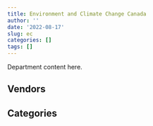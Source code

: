 ```yaml
---
title: Environment and Climate Change Canada
author: ''
date: '2022-08-17'
slug: ec
categories: []
tags: []
---
```


<script src="/rmarkdown-libs/htmlwidgets/htmlwidgets.js"></script>
<link href="/rmarkdown-libs/datatables-css/datatables-crosstalk.css" rel="stylesheet" />
<script src="/rmarkdown-libs/datatables-binding/datatables.js"></script>
<script src="/rmarkdown-libs/jquery/jquery-3.6.0.min.js"></script>
<link href="/rmarkdown-libs/dt-core-bootstrap/css/dataTables.bootstrap.min.css" rel="stylesheet" />
<link href="/rmarkdown-libs/dt-core-bootstrap/css/dataTables.bootstrap.extra.css" rel="stylesheet" />
<script src="/rmarkdown-libs/dt-core-bootstrap/js/jquery.dataTables.min.js"></script>
<script src="/rmarkdown-libs/dt-core-bootstrap/js/dataTables.bootstrap.min.js"></script>
<link href="/rmarkdown-libs/crosstalk/css/crosstalk.min.css" rel="stylesheet" />
<script src="/rmarkdown-libs/crosstalk/js/crosstalk.min.js"></script>
<script src="/rmarkdown-libs/htmlwidgets/htmlwidgets.js"></script>
<link href="/rmarkdown-libs/datatables-css/datatables-crosstalk.css" rel="stylesheet" />
<script src="/rmarkdown-libs/datatables-binding/datatables.js"></script>
<script src="/rmarkdown-libs/jquery/jquery-3.6.0.min.js"></script>
<link href="/rmarkdown-libs/dt-core-bootstrap/css/dataTables.bootstrap.min.css" rel="stylesheet" />
<link href="/rmarkdown-libs/dt-core-bootstrap/css/dataTables.bootstrap.extra.css" rel="stylesheet" />
<script src="/rmarkdown-libs/dt-core-bootstrap/js/jquery.dataTables.min.js"></script>
<script src="/rmarkdown-libs/dt-core-bootstrap/js/dataTables.bootstrap.min.js"></script>
<link href="/rmarkdown-libs/crosstalk/css/crosstalk.min.css" rel="stylesheet" />
<script src="/rmarkdown-libs/crosstalk/js/crosstalk.min.js"></script>

Department content here.

## Vendors

<div id="htmlwidget-1" style="width:100%;height:auto;" class="datatables html-widget"></div>
<script type="application/json" data-for="htmlwidget-1">{"x":{"style":"bootstrap","filter":"none","vertical":false,"data":[["<a href=\"/vendors/1320376_ontario/\">1320376 ONTARIO<\/a>","<a href=\"/vendors/ab_sciex/\">AB SCIEX<\/a>","<a href=\"/vendors/acart_communications/\">ACART COMMUNICATIONS<\/a>","<a href=\"/vendors/acklands_grainger/\">ACKLANDS GRAINGER<\/a>","<a href=\"/vendors/adapt_pharma_canada/\">ADAPT PHARMA CANADA<\/a>","<a href=\"/vendors/adga_group/\">ADGA GROUP<\/a>","<a href=\"/vendors/adrm_technology_consulting/\">ADRM TECHNOLOGY CONSULTING<\/a>","<a href=\"/vendors/advanced_business_interiors/\">ADVANCED BUSINESS INTERIORS<\/a>","<a href=\"/vendors/advanced_chippewa_technologies/\">ADVANCED CHIPPEWA TECHNOLOGIES<\/a>","<a href=\"/vendors/aecom/\">AECOM<\/a>","<a href=\"/vendors/aeropro/\">AEROPRO<\/a>","<a href=\"/vendors/agilent/\">AGILENT<\/a>","<a href=\"/vendors/ainsworth/\">AINSWORTH<\/a>","<a href=\"/vendors/air_liquide_canada/\">AIR LIQUIDE CANADA<\/a>","<a href=\"/vendors/air_tindi/\">AIR TINDI<\/a>","<a href=\"/vendors/alliance_engineering_construction/\">ALLIANCE ENGINEERING CONSTRUCTION<\/a>","<a href=\"/vendors/alpine_helicopters/\">ALPINE HELICOPTERS<\/a>","<a href=\"/vendors/als_canada/\">ALS CANADA<\/a>","<a href=\"/vendors/altis_human_resources/\">ALTIS HUMAN RESOURCES<\/a>","<a href=\"/vendors/ameresco_canada/\">AMERESCO CANADA<\/a>","<a href=\"/vendors/anchor_qea/\">ANCHOR QEA<\/a>","<a href=\"/vendors/aon_reed_stenhouse/\">AON REED STENHOUSE<\/a>","<a href=\"/vendors/arcadis_canada/\">ARCADIS CANADA<\/a>","<a href=\"/vendors/artemp_personnel_services/\">ARTEMP PERSONNEL SERVICES<\/a>","<a href=\"/vendors/asokan_business_interiors/\">ASOKAN BUSINESS INTERIORS<\/a>","<a href=\"/vendors/associated_engineering/\">ASSOCIATED ENGINEERING<\/a>","<a href=\"/vendors/atco/\">ATCO<\/a>","<a href=\"/vendors/atlantic_business_interiors/\">ATLANTIC BUSINESS INTERIORS<\/a>","<a href=\"/vendors/ats_services/\">ATS SERVICES<\/a>","<a href=\"/vendors/avi_spl_canada/\">AVI SPL CANADA<\/a>","<a href=\"/vendors/axys_technologies/\">AXYS TECHNOLOGIES<\/a>","<a href=\"/vendors/bdo_canada/\">BDO CANADA<\/a>","<a href=\"/vendors/bell_canada/\">BELL CANADA<\/a>","<a href=\"/vendors/black_mcdonald/\">BLACK MCDONALD<\/a>","<a href=\"/vendors/bombardier/\">BOMBARDIER<\/a>","<a href=\"/vendors/bouthillette_parizeau/\">BOUTHILLETTE PARIZEAU<\/a>","<a href=\"/vendors/brandt_tractor/\">BRANDT TRACTOR<\/a>","<a href=\"/vendors/bruker/\">BRUKER<\/a>","<a href=\"/vendors/bureau_veritas_canada/\">BUREAU VERITAS CANADA<\/a>","<a href=\"/vendors/c_core/\">C CORE<\/a>","<a href=\"/vendors/cache_computer_consulting/\">CACHE COMPUTER CONSULTING<\/a>","<a href=\"/vendors/calian/\">CALIAN<\/a>","<a href=\"/vendors/campbell_scientific_canada/\">CAMPBELL SCIENTIFIC CANADA<\/a>","<a href=\"/vendors/canada_post/\">CANADA POST<\/a>","<a href=\"/vendors/canadian_corps_of_commissionaires/\">CANADIAN CORPS OF COMMISSIONAIRES<\/a>","<a href=\"/vendors/canadian_helicopters/\">CANADIAN HELICOPTERS<\/a>","<a href=\"/vendors/canadian_north/\">CANADIAN NORTH<\/a>","<a href=\"/vendors/canadian_standards_association/\">CANADIAN STANDARDS ASSOCIATION<\/a>","<a href=\"/vendors/canon/\">CANON<\/a>","<a href=\"/vendors/cansel_survey_equipment/\">CANSEL SURVEY EQUIPMENT<\/a>","<a href=\"/vendors/carahsoft_technology/\">CARAHSOFT TECHNOLOGY<\/a>","<a href=\"/vendors/carleton_university/\">CARLETON UNIVERSITY<\/a>","<a href=\"/vendors/cbci_telecom/\">CBCI TELECOM<\/a>","<a href=\"/vendors/cbcl/\">CBCL<\/a>","<a href=\"/vendors/cdw_canada/\">CDW CANADA<\/a>","<a href=\"/vendors/cedrom_sni/\">CEDROM SNI<\/a>","<a href=\"/vendors/cellebrite/\">CELLEBRITE<\/a>","<a href=\"/vendors/charron_human_resources/\">CHARRON HUMAN RESOURCES<\/a>","<a href=\"/vendors/chubb_edwards/\">CHUBB EDWARDS<\/a>","<a href=\"/vendors/cima/\">CIMA<\/a>","<a href=\"/vendors/cision_canada/\">CISION CANADA<\/a>","<a href=\"/vendors/cistel_technology/\">CISTEL TECHNOLOGY<\/a>","<a href=\"/vendors/cnw_group/\">CNW GROUP<\/a>","<a href=\"/vendors/colliers_project_leaders/\">COLLIERS PROJECT LEADERS<\/a>","<a href=\"/vendors/compucom_canada/\">COMPUCOM CANADA<\/a>","<a href=\"/vendors/contract_community/\">CONTRACT COMMUNITY<\/a>","<a href=\"/vendors/coradix_technology_consulting/\">CORADIX TECHNOLOGY CONSULTING<\/a>","<a href=\"/vendors/cossette_communications/\">COSSETTE COMMUNICATIONS<\/a>","<a href=\"/vendors/cpcs_transcom/\">CPCS TRANSCOM<\/a>","<a href=\"/vendors/csdc_systems/\">CSDC SYSTEMS<\/a>","<a href=\"/vendors/cummins_canada/\">CUMMINS CANADA<\/a>","<a href=\"/vendors/d_doyle_installations/\">D DOYLE INSTALLATIONS<\/a>","<a href=\"/vendors/d4is_solutions/\">D4IS SOLUTIONS<\/a>","<a href=\"/vendors/dalhousie_university/\">DALHOUSIE UNIVERSITY<\/a>","<a href=\"/vendors/dasco_equipment/\">DASCO EQUIPMENT<\/a>","<a href=\"/vendors/data_communications_management/\">DATA COMMUNICATIONS MANAGEMENT<\/a>","<a href=\"/vendors/dbc_marine_safety_systems/\">DBC MARINE SAFETY SYSTEMS<\/a>","<a href=\"/vendors/decisive_technologies/\">DECISIVE TECHNOLOGIES<\/a>","<a href=\"/vendors/dell_computer/\">DELL COMPUTER<\/a>","<a href=\"/vendors/deloitte_and_touche/\">DELOITTE AND TOUCHE<\/a>","<a href=\"/vendors/dillon_consulting/\">DILLON CONSULTING<\/a>","<a href=\"/vendors/donna_cona/\">DONNA CONA<\/a>","<a href=\"/vendors/dymech_engineering/\">DYMECH ENGINEERING<\/a>","<a href=\"/vendors/dynabook_canada/\">DYNABOOK CANADA<\/a>","<a href=\"/vendors/dynamic_personnel_consultants/\">DYNAMIC PERSONNEL CONSULTANTS<\/a>","<a href=\"/vendors/ebsco_canada/\">EBSCO CANADA<\/a>","<a href=\"/vendors/ecole_de_langues_abce/\">ECOLE DE LANGUES ABCE<\/a>","<a href=\"/vendors/ecole_de_langues_la_cite/\">ECOLE DE LANGUES LA CITE<\/a>","<a href=\"/vendors/ekos_research_associates/\">EKOS RESEARCH ASSOCIATES<\/a>","<a href=\"/vendors/elsevier/\">ELSEVIER<\/a>","<a href=\"/vendors/emergent_biosolutions/\">EMERGENT BIOSOLUTIONS<\/a>","<a href=\"/vendors/englobe/\">ENGLOBE<\/a>","<a href=\"/vendors/environics_research_group/\">ENVIRONICS RESEARCH GROUP<\/a>","<a href=\"/vendors/ernst_young/\">ERNST YOUNG<\/a>","<a href=\"/vendors/esri/\">ESRI<\/a>","<a href=\"/vendors/excel_human_resources/\">EXCEL HUMAN RESOURCES<\/a>","<a href=\"/vendors/exp_services/\">EXP SERVICES<\/a>","<a href=\"/vendors/facca/\">FACCA<\/a>","<a href=\"/vendors/factiva/\">FACTIVA<\/a>","<a href=\"/vendors/fast_forward_french/\">FAST FORWARD FRENCH<\/a>","<a href=\"/vendors/fast_track_staffing/\">FAST TRACK STAFFING<\/a>","<a href=\"/vendors/fca_canada/\">FCA CANADA<\/a>","<a href=\"/vendors/federal_express_canada/\">FEDERAL EXPRESS CANADA<\/a>","<a href=\"/vendors/felix_technology/\">FELIX TECHNOLOGY<\/a>","<a href=\"/vendors/fmc_professionals/\">FMC PROFESSIONALS<\/a>","<a href=\"/vendors/ford_motor_company/\">FORD MOTOR COMPANY<\/a>","<a href=\"/vendors/francis_canada_truck_centre/\">FRANCIS CANADA TRUCK CENTRE<\/a>","<a href=\"/vendors/gartner/\">GARTNER<\/a>","<a href=\"/vendors/gatestone/\">GATESTONE<\/a>","<a href=\"/vendors/gateway_mechanical_services/\">GATEWAY MECHANICAL SERVICES<\/a>","<a href=\"/vendors/gc_strategies/\">GC STRATEGIES<\/a>","<a href=\"/vendors/general_motors/\">GENERAL MOTORS<\/a>","<a href=\"/vendors/genome_quebec/\">GENOME QUEBEC<\/a>","<a href=\"/vendors/getinge_canada/\">GETINGE CANADA<\/a>","<a href=\"/vendors/gfl_environmental/\">GFL ENVIRONMENTAL<\/a>","<a href=\"/vendors/ghd/\">GHD<\/a>","<a href=\"/vendors/gilmore_reproductions/\">GILMORE REPRODUCTIONS<\/a>","<a href=\"/vendors/global_knowledge/\">GLOBAL KNOWLEDGE<\/a>","<a href=\"/vendors/global_total_office/\">GLOBAL TOTAL OFFICE<\/a>","<a href=\"/vendors/global_upholstery/\">GLOBAL UPHOLSTERY<\/a>","<a href=\"/vendors/golder_associates/\">GOLDER ASSOCIATES<\/a>","<a href=\"/vendors/goss_gilroy/\">GOSS GILROY<\/a>","<a href=\"/vendors/graw_radiosondes/\">GRAW RADIOSONDES<\/a>","<a href=\"/vendors/graybridge_international_consulting/\">GRAYBRIDGE INTERNATIONAL CONSULTING<\/a>","<a href=\"/vendors/great_slave_helicopters/\">GREAT SLAVE HELICOPTERS<\/a>","<a href=\"/vendors/hatch/\">HATCH<\/a>","<a href=\"/vendors/haworth/\">HAWORTH<\/a>","<a href=\"/vendors/hemmera_envirochem/\">HEMMERA ENVIROCHEM<\/a>","<a href=\"/vendors/hercules_slr/\">HERCULES SLR<\/a>","<a href=\"/vendors/honeywell/\">HONEYWELL<\/a>","<a href=\"/vendors/hoskin_scientific/\">HOSKIN SCIENTIFIC<\/a>","<a href=\"/vendors/houle_electric/\">HOULE ELECTRIC<\/a>","<a href=\"/vendors/hypertec/\">HYPERTEC<\/a>","<a href=\"/vendors/hyundai_auto_canada/\">HYUNDAI AUTO CANADA<\/a>","<a href=\"/vendors/i4c_information_technology/\">I4C INFORMATION TECHNOLOGY<\/a>","<a href=\"/vendors/ibiska_telecom/\">IBISKA TELECOM<\/a>","<a href=\"/vendors/ibm_canada/\">IBM CANADA<\/a>","<a href=\"/vendors/iceberg_networks/\">ICEBERG NETWORKS<\/a>","<a href=\"/vendors/ihs_global/\">IHS GLOBAL<\/a>","<a href=\"/vendors/illumina_canada/\">ILLUMINA CANADA<\/a>","<a href=\"/vendors/imperial_oil/\">IMPERIAL OIL<\/a>","<a href=\"/vendors/info_tech_research_group/\">INFO TECH RESEARCH GROUP<\/a>","<a href=\"/vendors/integra_networks/\">INTEGRA NETWORKS<\/a>","<a href=\"/vendors/intergraph_canada/\">INTERGRAPH CANADA<\/a>","<a href=\"/vendors/international_safety_research/\">INTERNATIONAL SAFETY RESEARCH<\/a>","<a href=\"/vendors/interoute_construction/\">INTEROUTE CONSTRUCTION<\/a>","<a href=\"/vendors/iron_mountain/\">IRON MOUNTAIN<\/a>","<a href=\"/vendors/it_net_consultants/\">IT NET CONSULTANTS<\/a>","<a href=\"/vendors/itex/\">ITEX<\/a>","<a href=\"/vendors/j_l_richards_associates/\">J L RICHARDS ASSOCIATES<\/a>","<a href=\"/vendors/john_wiley_sons/\">JOHN WILEY SONS<\/a>","<a href=\"/vendors/joseph_elie/\">JOSEPH ELIE<\/a>","<a href=\"/vendors/jumping_elephants/\">JUMPING ELEPHANTS<\/a>","<a href=\"/vendors/kenn_borek_air/\">KENN BOREK AIR<\/a>","<a href=\"/vendors/keystone_environmental/\">KEYSTONE ENVIRONMENTAL<\/a>","<a href=\"/vendors/keystone_supplies_international/\">KEYSTONE SUPPLIES INTERNATIONAL<\/a>","<a href=\"/vendors/konica_minolta_business_solutions/\">KONICA MINOLTA BUSINESS SOLUTIONS<\/a>","<a href=\"/vendors/kontzamanis_graumann_smith/\">KONTZAMANIS GRAUMANN SMITH<\/a>","<a href=\"/vendors/kubota_canada/\">KUBOTA CANADA<\/a>","<a href=\"/vendors/kwc_architects/\">KWC ARCHITECTS<\/a>","<a href=\"/vendors/l3harris/\">L3HARRIS<\/a>","<a href=\"/vendors/language_research_development_group/\">LANGUAGE RESEARCH DEVELOPMENT GROUP<\/a>","<a href=\"/vendors/lansdowne_technologies/\">LANSDOWNE TECHNOLOGIES<\/a>","<a href=\"/vendors/laurentian_technologies/\">LAURENTIAN TECHNOLOGIES<\/a>","<a href=\"/vendors/leonardo/\">LEONARDO<\/a>","<a href=\"/vendors/les_entreprises_p_e_c/\">LES ENTREPRISES P E C<\/a>","<a href=\"/vendors/levitt_safety/\">LEVITT SAFETY<\/a>","<a href=\"/vendors/liebherr_canada/\">LIEBHERR CANADA<\/a>","<a href=\"/vendors/life_technologies/\">LIFE TECHNOLOGIES<\/a>","<a href=\"/vendors/lionbridge/\">LIONBRIDGE<\/a>","<a href=\"/vendors/lloyd_libke_law_enforcement_sales/\">LLOYD LIBKE LAW ENFORCEMENT SALES<\/a>","<a href=\"/vendors/logistik_unicorp/\">LOGISTIK UNICORP<\/a>","<a href=\"/vendors/lowe_martin_company/\">LOWE MARTIN COMPANY<\/a>","<a href=\"/vendors/lumina_it/\">LUMINA IT<\/a>","<a href=\"/vendors/luxton_construction/\">LUXTON CONSTRUCTION<\/a>","<a href=\"/vendors/m_d_charlton/\">M D CHARLTON<\/a>","<a href=\"/vendors/macdonald_dettwiler_and_associates/\">MACDONALD DETTWILER AND ASSOCIATES<\/a>","<a href=\"/vendors/manitoba_hydro/\">MANITOBA HYDRO<\/a>","<a href=\"/vendors/maplesoft_consulting/\">MAPLESOFT CONSULTING<\/a>","<a href=\"/vendors/maritime_fence/\">MARITIME FENCE<\/a>","<a href=\"/vendors/maxsys_staffing_and_consulting/\">MAXSYS STAFFING AND CONSULTING<\/a>","<a href=\"/vendors/maxxam_analytics/\">MAXXAM ANALYTICS<\/a>","<a href=\"/vendors/mcelhanney_associates/\">MCELHANNEY ASSOCIATES<\/a>","<a href=\"/vendors/mdos_consulting/\">MDOS CONSULTING<\/a>","<a href=\"/vendors/media_q/\">MEDIA Q<\/a>","<a href=\"/vendors/mercury_marine/\">MERCURY MARINE<\/a>","<a href=\"/vendors/metocean_telematics/\">METOCEAN TELEMATICS<\/a>","<a href=\"/vendors/mgis/\">MGIS<\/a>","<a href=\"/vendors/microsoft_canada/\">MICROSOFT CANADA<\/a>","<a href=\"/vendors/mid_canada_mod_center/\">MID CANADA MOD CENTER<\/a>","<a href=\"/vendors/millbrook_tactical/\">MILLBROOK TACTICAL<\/a>","<a href=\"/vendors/mindwire_systems/\">MINDWIRE SYSTEMS<\/a>","<a href=\"/vendors/ministry_of_finance/\">MINISTRY OF FINANCE<\/a>","<a href=\"/vendors/mishkumi_technologies/\">MISHKUMI TECHNOLOGIES<\/a>","<a href=\"/vendors/mnp/\">MNP<\/a>","<a href=\"/vendors/mobile_resource_group/\">MOBILE RESOURCE GROUP<\/a>","<a href=\"/vendors/moerae_solutions/\">MOERAE SOLUTIONS<\/a>","<a href=\"/vendors/morrison_hershfield/\">MORRISON HERSHFIELD<\/a>","<a href=\"/vendors/motorola_solutions_canada/\">MOTOROLA SOLUTIONS CANADA<\/a>","<a href=\"/vendors/mustang_helicopters/\">MUSTANG HELICOPTERS<\/a>","<a href=\"/vendors/mustang_survival/\">MUSTANG SURVIVAL<\/a>","<a href=\"/vendors/n12_consulting/\">N12 CONSULTING<\/a>","<a href=\"/vendors/nadine_international/\">NADINE INTERNATIONAL<\/a>","<a href=\"/vendors/nations_translation_group/\">NATIONS TRANSLATION GROUP<\/a>","<a href=\"/vendors/navamar/\">NAVAMAR<\/a>","<a href=\"/vendors/nimble_information_strategies/\">NIMBLE INFORMATION STRATEGIES<\/a>","<a href=\"/vendors/nisha_techonologies/\">NISHA TECHONOLOGIES<\/a>","<a href=\"/vendors/nova_networks/\">NOVA NETWORKS<\/a>","<a href=\"/vendors/onx_enterprise_solutions/\">ONX ENTERPRISE SOLUTIONS<\/a>","<a href=\"/vendors/oproma/\">OPROMA<\/a>","<a href=\"/vendors/oracle_canada/\">ORACLE CANADA<\/a>","<a href=\"/vendors/orangutech/\">ORANGUTECH<\/a>","<a href=\"/vendors/pacwill_environmental/\">PACWILL ENVIRONMENTAL<\/a>","<a href=\"/vendors/paladin_group/\">PALADIN GROUP<\/a>","<a href=\"/vendors/parsons_canada/\">PARSONS CANADA<\/a>","<a href=\"/vendors/pattison_sign_group/\">PATTISON SIGN GROUP<\/a>","<a href=\"/vendors/pepco/\">PEPCO<\/a>","<a href=\"/vendors/peters_construction/\">PETERS CONSTRUCTION<\/a>","<a href=\"/vendors/phaselock_systems_international/\">PHASELOCK SYSTEMS INTERNATIONAL<\/a>","<a href=\"/vendors/pitney_bowes/\">PITNEY BOWES<\/a>","<a href=\"/vendors/pleiad_canada/\">PLEIAD CANADA<\/a>","<a href=\"/vendors/polaris_industries/\">POLARIS INDUSTRIES<\/a>","<a href=\"/vendors/portage_personnel/\">PORTAGE PERSONNEL<\/a>","<a href=\"/vendors/pra/\">PRA<\/a>","<a href=\"/vendors/pricewaterhouse_coopers/\">PRICEWATERHOUSE COOPERS<\/a>","<a href=\"/vendors/printers_plus/\">PRINTERS PLUS<\/a>","<a href=\"/vendors/procom_consultants/\">PROCOM CONSULTANTS<\/a>","<a href=\"/vendors/prologic_systems/\">PROLOGIC SYSTEMS<\/a>","<a href=\"/vendors/proquest/\">PROQUEST<\/a>","<a href=\"/vendors/protak_consulting_group/\">PROTAK CONSULTING GROUP<\/a>","<a href=\"/vendors/purespirit_solutions/\">PURESPIRIT SOLUTIONS<\/a>","<a href=\"/vendors/qiagen/\">QIAGEN<\/a>","<a href=\"/vendors/qmr/\">QMR<\/a>","<a href=\"/vendors/quantum_management_services/\">QUANTUM MANAGEMENT SERVICES<\/a>","<a href=\"/vendors/queen_s_university/\">QUEEN S UNIVERSITY<\/a>","<a href=\"/vendors/quintet_consulting/\">QUINTET CONSULTING<\/a>","<a href=\"/vendors/r_r_international_translation/\">R R INTERNATIONAL TRANSLATION<\/a>","<a href=\"/vendors/r2i/\">R2I<\/a>","<a href=\"/vendors/rampart_international/\">RAMPART INTERNATIONAL<\/a>","<a href=\"/vendors/randstad/\">RANDSTAD<\/a>","<a href=\"/vendors/raymond_chabot_grant_thornton/\">RAYMOND CHABOT GRANT THORNTON<\/a>","<a href=\"/vendors/raytheon/\">RAYTHEON<\/a>","<a href=\"/vendors/republic_architecture/\">REPUBLIC ARCHITECTURE<\/a>","<a href=\"/vendors/riggs_engineering/\">RIGGS ENGINEERING<\/a>","<a href=\"/vendors/risk_sciences_international/\">RISK SCIENCES INTERNATIONAL<\/a>","<a href=\"/vendors/rohde_schwarz_canada/\">ROHDE SCHWARZ CANADA<\/a>","<a href=\"/vendors/rondar/\">RONDAR<\/a>","<a href=\"/vendors/russel_metals/\">RUSSEL METALS<\/a>","<a href=\"/vendors/sas_institute/\">SAS INSTITUTE<\/a>","<a href=\"/vendors/scalar_decisions/\">SCALAR DECISIONS<\/a>","<a href=\"/vendors/selex/\">SELEX<\/a>","<a href=\"/vendors/sgs_axys_analytical_services/\">SGS AXYS ANALYTICAL SERVICES<\/a>","<a href=\"/vendors/sharp_electronics/\">SHARP ELECTRONICS<\/a>","<a href=\"/vendors/shi_canada/\">SHI CANADA<\/a>","<a href=\"/vendors/si_systems/\">SI SYSTEMS<\/a>","<a href=\"/vendors/sierra_systems_group/\">SIERRA SYSTEMS GROUP<\/a>","<a href=\"/vendors/simex_defence/\">SIMEX DEFENCE<\/a>","<a href=\"/vendors/skillsoft_canada/\">SKILLSOFT CANADA<\/a>","<a href=\"/vendors/slr_consulting_canada/\">SLR CONSULTING CANADA<\/a>","<a href=\"/vendors/snc_lavalin/\">SNC LAVALIN<\/a>","<a href=\"/vendors/softchoice/\">SOFTCHOICE<\/a>","<a href=\"/vendors/softsim_technologies/\">SOFTSIM TECHNOLOGIES<\/a>","<a href=\"/vendors/solotech/\">SOLOTECH<\/a>","<a href=\"/vendors/stantec/\">STANTEC<\/a>","<a href=\"/vendors/stratos/\">STRATOS<\/a>","<a href=\"/vendors/subaru_canada/\">SUBARU CANADA<\/a>","<a href=\"/vendors/summit_canada_distributors/\">SUMMIT CANADA DISTRIBUTORS<\/a>","<a href=\"/vendors/suncor_energy/\">SUNCOR ENERGY<\/a>","<a href=\"/vendors/supremex/\">SUPREMEX<\/a>","<a href=\"/vendors/systematix_solutions/\">SYSTEMATIX SOLUTIONS<\/a>","<a href=\"/vendors/systemscope/\">SYSTEMSCOPE<\/a>","<a href=\"/vendors/tag_hr/\">TAG HR<\/a>","<a href=\"/vendors/taligent_consulting/\">TALIGENT CONSULTING<\/a>","<a href=\"/vendors/teknion/\">TEKNION<\/a>","<a href=\"/vendors/teksystems_canada/\">TEKSYSTEMS CANADA<\/a>","<a href=\"/vendors/telecom_computer_services/\">TELECOM COMPUTER SERVICES<\/a>","<a href=\"/vendors/tenaquip/\">TENAQUIP<\/a>","<a href=\"/vendors/teramach_technologies/\">TERAMACH TECHNOLOGIES<\/a>","<a href=\"/vendors/tetra_tech/\">TETRA TECH<\/a>","<a href=\"/vendors/the_aim_group/\">THE AIM GROUP<\/a>","<a href=\"/vendors/the_fia_group_4083261_canada/\">THE FIA GROUP 4083261 CANADA<\/a>","<a href=\"/vendors/the_halifax_group/\">THE HALIFAX GROUP<\/a>","<a href=\"/vendors/the_mathworks/\">THE MATHWORKS<\/a>","<a href=\"/vendors/the_right_door_consulting/\">THE RIGHT DOOR CONSULTING<\/a>","<a href=\"/vendors/the_vcan_group/\">THE VCAN GROUP<\/a>","<a href=\"/vendors/thermo_fisher_scientific/\">THERMO FISHER SCIENTIFIC<\/a>","<a href=\"/vendors/thomas_schmidt/\">THOMAS SCHMIDT<\/a>","<a href=\"/vendors/thyssenkrupp_elevator/\">THYSSENKRUPP ELEVATOR<\/a>","<a href=\"/vendors/tiree/\">TIREE<\/a>","<a href=\"/vendors/titan_boats/\">TITAN BOATS<\/a>","<a href=\"/vendors/toromont/\">TOROMONT<\/a>","<a href=\"/vendors/toshiba_canada/\">TOSHIBA CANADA<\/a>","<a href=\"/vendors/totem_offisource/\">TOTEM OFFISOURCE<\/a>","<a href=\"/vendors/toure_cleaning_services/\">TOURE CLEANING SERVICES<\/a>","<a href=\"/vendors/toyota_canada/\">TOYOTA CANADA<\/a>","<a href=\"/vendors/transwest_air/\">TRANSWEST AIR<\/a>","<a href=\"/vendors/trm_technologies/\">TRM TECHNOLOGIES<\/a>","<a href=\"/vendors/tundra_technical_solutions/\">TUNDRA TECHNICAL SOLUTIONS<\/a>","<a href=\"/vendors/turtle_island_staffing/\">TURTLE ISLAND STAFFING<\/a>","<a href=\"/vendors/tyco_integrated_fire_security/\">TYCO INTEGRATED FIRE SECURITY<\/a>","<a href=\"/vendors/united_rentals_of_canada/\">UNITED RENTALS OF CANADA<\/a>","<a href=\"/vendors/universal_helicopters/\">UNIVERSAL HELICOPTERS<\/a>","<a href=\"/vendors/universite_laval/\">UNIVERSITE LAVAL<\/a>","<a href=\"/vendors/university_of_alberta/\">UNIVERSITY OF ALBERTA<\/a>","<a href=\"/vendors/university_of_british_columbia/\">UNIVERSITY OF BRITISH COLUMBIA<\/a>","<a href=\"/vendors/university_of_calgary/\">UNIVERSITY OF CALGARY<\/a>","<a href=\"/vendors/university_of_guelph/\">UNIVERSITY OF GUELPH<\/a>","<a href=\"/vendors/university_of_new_brunswick/\">UNIVERSITY OF NEW BRUNSWICK<\/a>","<a href=\"/vendors/university_of_ottawa/\">UNIVERSITY OF OTTAWA<\/a>","<a href=\"/vendors/university_of_regina/\">UNIVERSITY OF REGINA<\/a>","<a href=\"/vendors/university_of_saskatchewan/\">UNIVERSITY OF SASKATCHEWAN<\/a>","<a href=\"/vendors/university_of_toronto/\">UNIVERSITY OF TORONTO<\/a>","<a href=\"/vendors/university_of_waterloo/\">UNIVERSITY OF WATERLOO<\/a>","<a href=\"/vendors/university_of_western_ontario/\">UNIVERSITY OF WESTERN ONTARIO<\/a>","<a href=\"/vendors/vaisala_canada/\">VAISALA CANADA<\/a>","<a href=\"/vendors/veritaaq_technology_house/\">VERITAAQ TECHNOLOGY HOUSE<\/a>","<a href=\"/vendors/vwr_international/\">VWR INTERNATIONAL<\/a>","<a href=\"/vendors/w_s_morgan_construction/\">W S MORGAN CONSTRUCTION<\/a>","<a href=\"/vendors/waste_management_of_canada/\">WASTE MANAGEMENT OF CANADA<\/a>","<a href=\"/vendors/waters/\">WATERS<\/a>","<a href=\"/vendors/wesco_distribution_canada/\">WESCO DISTRIBUTION CANADA<\/a>","<a href=\"/vendors/westower_communications/\">WESTOWER COMMUNICATIONS<\/a>","<a href=\"/vendors/wilco_contractors_southwest/\">WILCO CONTRACTORS SOUTHWEST<\/a>","<a href=\"/vendors/wolters_kluwer/\">WOLTERS KLUWER<\/a>","<a href=\"/vendors/workdynamics_technologies/\">WORKDYNAMICS TECHNOLOGIES<\/a>","<a href=\"/vendors/wsp/\">WSP<\/a>","<a href=\"/vendors/xerox/\">XEROX<\/a>","<a href=\"/vendors/xpert_solutions_technologiques/\">XPERT SOLUTIONS TECHNOLOGIQUES<\/a>","<a href=\"/vendors/yamaha_motors_canada/\">YAMAHA MOTORS CANADA<\/a>","<a href=\"/vendors/york_university/\">YORK UNIVERSITY<\/a>","<a href=\"/vendors/zodiac_hurricane_technologies/\">ZODIAC HURRICANE TECHNOLOGIES<\/a>"],["$     24,971.17","$     37,940.52",null,"$     44,688.48",null,"$     82,070.74","$    107,587.79","$     17,163.67",null,"$    395,734.78","$    116,030.64","$    857,018.24","$     33,157.65","$    199,925.06","$    531,227.99",null,"$     17,850.00","$    167,389.02","$    283,940.89",null,"$     25,074.00","$     20,952.72","$      9,391.43","$    166,801.84","$     22,042.25","$     35,617.50","$    785,412.05",null,"$  2,038,605.11",null,"$    496,542.35","$     32,880.43","$    308,456.91","$  2,279,378.43",null,null,null,"$     78,173.87",null,"$        701.43","$     27,325.72",null,"$  1,116,390.20","$    250,845.50","$  3,426,135.81","$    814,704.96",null,null,"$  1,185,785.56","$     21,028.93","$     10,881.12","$     72,557.34",null,null,"$    305,741.00","$      4,534.43","$     13,526.46",null,"$     39,671.45","$      7,249.91",null,null,"$     22,600.00","$    163,734.29",null,"$     60,311.69",null,"$     19,955.64",null,"$     20,588.68","$    137,265.13","$     62,675.94","$    393,348.28","$     53,523.51","$    312,125.07","$     15,234.19",null,null,null,null,null,null,"$     19,136.56",null,"$     92,287.50","$     88,308.39","$     87,701.38","$     94,035.66",null,"$    478,459.36",null,null,null,null,"$    783,066.70","$  1,702,195.29","$     11,175.21",null,null,"$      8,373.18","$    137,046.97",null,"$    113,000.00","$    311,755.07",null,"$    247,051.25",null,"$    100,653.65","$     17,993.71","$      5,245.21",null,"$    215,009.95","$     11,658.47","$      4,770.40",null,"$    183,887.67",null,"$     18,306.00",null,"$     24,875.31","$     84,015.25","$     42,024.15","$  2,026,961.44","$     50,521.36","$    141,750.00",null,"$     45,856.95","$     20,843.55",null,"$    125,883.16","$  1,936,249.00","$     35,563.67","$     69,400.20","$     24,715.80","$     62,602.66",null,"$     42,248.60",null,"$    271,521.96","$     46,800.01","$     15,088.58",null,null,"$     50,286.15","$    191,250.00","$     32,650.81","$     14,773.96","$     38,495.05","$     13,365.53",null,null,"$     39,199.93",null,"$     21,000.01",null,"$     31,359.28","$     34,288.21","$     99,848.34",null,"$     72,225.48","$    190,500.18","$     25,421.60",null,null,"$ 18,410,670.49",null,null,"$      5,535.87","$     70,251.80","$     36,316.63",null,"$    114,309.29","$     65,925.25","$    114,747.03",null,null,"$     26,250.00",null,"$    408,143.24","$     30,147.94","$    180,001.96","$     60,511.94",null,"$    234,354.04","$     61,000.28",null,"$    226,644.40",null,"$    667,875.72",null,null,"$    215,267.51","$      3,298.19","$    136,534.28",null,"$    157,294.73","$  1,004,144.74","$     38,959.65","$     58,922.78","$     73,500.00","$      6,636.69","$    582,594.11",null,null,"$     87,698.33","$     55,895.57","$    213,213.41",null,null,"$     97,098.95",null,null,"$    200,186.18",null,null,"$    331,449.76",null,"$     21,614.25","$     14,167.91","$      8,995.07",null,null,"$    266,127.93","$    226,862.58","$    172,462.50","$     11,944.85",null,"$     24,882.52","$     15,105.47","$    159,491.82",null,null,"$    117,028.14","$     23,658.33","$    198,886.02","$     78,109.25",null,null,null,"$    593,507.03","$     24,845.88","$     25,200.00","$     29,747.47","$     19,569.33","$      2,265.86",null,"$  1,705,159.54","$     24,973.00","$    117,137.92",null,"$ 12,306,552.18","$    889,323.62","$     11,203.38",null,"$    560,320.09","$    112,818.07",null,"$     76,430.10","$     24,504.05",null,"$    206,806.13","$      2,479.84",null,"$     95,254.10","$     43,490.23",null,null,null,null,"$  2,646,894.04","$    342,523.73","$    357,726.57","$    166,692.60","$     77,134.51","$    148,831.44","$     41,125.93",null,"$     16,910.18",null,"$    180,419.57","$     77,688.75","$    148,030.31","$    164,591.96",null,null,"$  1,178,931.53",null,"$     18,287.58","$     88,341.43",null,"$    274,421.23","$     29,020.48",null,"$    311,539.19",null,null,"$    428,756.13",null,null,"$     17,717.13",null,"$    239,254.80","$     52,927.83","$     39,838.23","$     63,535.13",null,"$     80,079.90","$     62,973.90","$    102,519.36","$     36,257.81","$     76,179.93","$     38,334.06","$     91,972.90","$     34,869.71","$  1,671,206.90","$    435,669.16","$    192,188.96","$    211,204.30","$     29,952.06","$    988,452.96",null,"$     72,699.38",null,null,"$     67,540.73","$     42,900.35","$    207,453.44","$     20,830.85",null,null,null],["$     24,916.50","$    126,962.18","$    218,516.64","$     36,046.88","$     15,866.55","$     82,070.74",null,null,"$    583,417.03","$    945,015.59",null,"$  1,068,218.64","$     19,179.45","$    131,088.78","$    644,363.42",null,"$      3,802.57","$    132,352.97","$      9,669.47",null,null,"$     23,014.05","$      8,996.00","$     79,750.43",null,null,"$    932,612.37",null,"$  2,003,045.74","$     65,359.25","$    747,730.12","$    306,500.55","$    295,234.78","$  1,194,337.27","$     24,732.98","$     19,576.18",null,"$    115,139.85",null,"$     12,947.97",null,"$     24,928.21","$  1,051,698.32","$    205,061.04","$    533,658.44","$    393,145.69","$     24,395.50",null,"$  1,013,525.66","$     47,464.59",null,"$     70,250.07","$    111,996.22","$     44,690.78","$  2,381,598.38",null,null,null,"$     51,793.35","$     15,941.08","$     15,106.19","$     37,786.63","$        649.05",null,"$     14,700.10","$     18,873.15",null,"$  1,386,585.59",null,"$     15,109.43","$    386,224.97","$     64,623.50",null,null,"$    144,423.72","$     10,449.08",null,null,"$     15,029.53","$    684,731.29",null,null,null,null,"$    449,549.58","$     45,128.07","$     33,242.95","$    116,046.69",null,"$    323,817.65",null,null,"$     44,120.83",null,"$    849,153.27","$  2,029,995.81","$     39,971.06",null,null,"$     48,545.83","$    207,736.06","$     39,819.33",null,"$    284,414.13",null,null,"$    120,969.55","$    386,398.71",null,"$      5,245.21","$     61,511.63",null,"$     11,486.00","$     11,721.79","$     23,504.00",null,null,"$     45,702.85",null,"$     33,479.48","$    157,774.63",null,"$  2,423,822.30","$     42,203.03","$     14,855.40","$     86,231.25",null,null,"$     11,100.69","$    270,467.55","$  1,287,067.93",null,"$    248,720.66",null,"$    231,413.07",null,null,null,"$    149,290.73","$     27,769.77",null,"$     61,224.19","$    266,643.91","$     55,128.85",null,null,"$    117,716.86","$     90,068.56","$     23,521.35",null,null,"$     19,983.75","$     24,521.00","$     12,913.26","$     24,496.50","$    157,191.81","$     45,597.70",null,null,"$     72,225.48","$    153,443.98","$    188,229.03",null,null,"$ 18,470,677.40",null,null,"$      5,535.87","$     23,359.91","$    218,313.16","$     22,218.64","$    114,309.29",null,"$    206,972.50",null,null,"$      8,064.00",null,"$    589,814.06",null,"$     37,524.41","$     56,926.05","$     34,674.15","$    242,731.57","$     54,959.08","$     29,693.30","$    278,032.28",null,"$    506,414.67",null,null,"$    189,413.11",null,"$     53,394.08",null,"$    273,921.46","$  1,482,351.73","$     44,040.99","$     11,144.34","$        857.19",null,null,null,null,null,"$     78,951.26","$    517,044.31","$     73,616.70",null,"$     97,098.95",null,"$      2,787.22","$  1,399,931.17","$     93,345.66",null,null,null,null,null,"$      3,770.54",null,"$     12,235.15","$    111,785.04","$     57,527.60","$     25,000.00","$     49,435.96",null,"$      1,470.19","$     10,110.38",null,null,"$     12,625.92","$    124,281.57",null,"$     42,831.12",null,null,null,"$    115,828.48","$     37,479.16","$    141,721.06","$     52,500.00","$     52,453.26","$    137,361.68","$    218,264.88",null,"$    587,869.27",null,"$     86,225.61",null,"$ 12,270,432.18","$    864,076.73","$      5,979.10","$     24,998.32","$     74,434.82","$     11,228.53","$     36,555.50","$     48,046.33",null,"$    392,711.09","$     48,065.45","$     50,550.66",null,"$     82,521.61","$     76,744.00","$     30,151.85","$     24,097.25",null,"$     16,273.08","$  1,192,458.75","$     84,457.91","$    959,357.86","$    236,078.88","$     93,759.41","$    837,682.87","$     33,773.05",null,"$    357,682.06",null,null,"$    535,224.37","$    302,542.35","$     50,025.97",null,"$     14,486.85","$    843,943.00","$     23,569.88","$     28,113.23","$     88,341.43",null,"$    277,771.86",null,"$     73,606.59","$    311,539.19","$     87,565.38",null,"$    428,756.13","$    110,625.79","$    130,548.24",null,null,null,"$     79,541.61","$    171,815.03","$     20,000.00","$     24,900.03","$    105,837.89","$     28,085.30","$    166,970.84","$     43,743.75","$     59,727.08","$    120,117.78","$     97,722.86","$     63,466.50","$    993,908.28","$     33,309.89","$     93,750.57",null,"$     29,927.53","$    921,472.59","$     21,470.00","$    133,217.96",null,"$        440.52","$     14,405.93","$    107,853.89","$    129,988.91",null,null,null,null],["$     14,096.75","$    556,500.48","$    101,454.16","$     23,401.95",null,"$     83,231.65",null,"$    104,506.28","$     27,885.49","$     35,190.00","$    174,509.08","$  2,534,386.53","$     23,946.32","$    314,562.95","$    792,245.29",null,"$     22,447.43","$    276,032.50","$     85,581.91","$     15,262.91","$     39,249.88","$     30,820.55",null,null,null,"$     56,314.29","$    936,077.69","$     68,984.47","$  1,830,201.44","$     11,330.08","$  1,486,179.69","$    491,197.69","$    296,043.64","$     34,445.17",null,"$     31,583.82",null,"$     34,557.78","$     16,051.65","$     14,110.72",null,"$     24,285.92","$    815,869.82","$    279,287.89","$  4,048,812.75","$  1,428,922.27",null,null,"$    949,436.13","$     41,926.73",null,"$     48,839.76",null,"$     17,240.51","$    142,791.25",null,null,"$     90,487.50","$     12,075.00","$     22,515.15","$     78,983.77","$    131,713.38","$     39,592.20",null,null,"$     11,635.36","$     15,146.47","$  1,331,883.22","$     28,718.46","$     28,109.90","$    389,276.01","$     64,800.55",null,"$     24,261.10","$    347,295.68",null,null,null,"$     11,178.11","$    193,073.01","$    102,881.63",null,null,null,"$     12,592.50","$    145,791.97","$     34,733.17","$    277,370.07","$     36,740.61","$    463,904.12",null,null,"$     26,124.17",null,"$  1,524,910.42","$  2,457,811.60",null,"$    160,460.00",null,"$     10,746.67","$    118,558.53","$     79,807.83",null,"$    240,835.77","$     25,150.78","$  1,126,308.79",null,"$    397,817.09",null,"$      5,259.58","$    310,929.60","$     41,658.89","$     10,231.63","$     10,162.86",null,null,null,"$     19,499.76",null,"$     39,652.08","$      7,080.46","$      6,157.99","$  2,340,277.25","$     15,828.47","$    514,039.54",null,null,null,"$     88,046.41",null,"$  2,363,001.12",null,"$    217,895.86",null,"$    170,332.39","$     43,438.99",null,"$     28,743.75","$     56,964.55","$    601,158.14",null,"$     33,572.70",null,"$     60,175.77",null,null,"$    198,640.00","$     90,315.32",null,null,null,"$    884,308.50",null,"$     12,018.78","$     12,518.10","$          0.00","$     75,246.21",null,null,null,null,"$    295,653.99",null,"$     73,972.97","$ 18,509,449.66","$     24,144.75","$      5,332.16","$        621.84",null,"$    315,908.52",null,"$    114,622.46",null,"$     55,719.28",null,"$     16,872.62","$     51,640.23",null,"$    591,429.98","$     13,524.00","$     73,291.36",null,"$     12,600.00","$    244,737.62","$     55,515.63",null,"$    247,548.85","$     35,842.72","$  3,041,689.35","$     24,689.87","$     21,000.00",null,null,null,"$     21,000.00","$    479,690.21","$  1,894,063.66","$     65,326.78","$    159,447.32","$     81,679.11",null,null,null,null,null,"$    103,887.20","$    561,939.47","$     30,295.27",null,"$     97,364.98","$    399,697.14","$     67,306.88","$  1,867,011.81","$     23,689.78","$     24,973.00",null,null,null,"$     85,240.11",null,null,null,"$     70,058.15","$    262,758.04","$     24,203.47","$      4,723.36","$    247,664.35","$     26,704.96","$     12,321.63",null,"$    153,487.27","$     12,018.25","$    215,420.66","$     35,817.01","$    110,071.81","$     68,988.33","$     48,816.00",null,"$     36,468.40","$     37,581.84","$     56,610.81","$     52,500.00","$     79,479.67",null,"$    383,502.06","$     12,654.48","$  1,462,817.12",null,"$     97,652.22","$     14,896.01","$ 12,304,049.81","$    919,833.59",null,"$  1,392,154.89","$  1,078,384.50","$    324,417.21",null,"$     91,539.07","$     24,860.00","$  1,496,019.71","$    180,713.89",null,"$     80,475.60","$    217,111.94","$    162,855.92",null,null,null,"$     14,650.93","$  1,077,397.81","$    197,191.71","$  1,012,478.77","$    422,151.81","$    283,424.93",null,"$  2,141,985.26",null,"$    231,690.22","$     13,653.29","$    105,194.03","$     59,652.38","$     39,995.15","$     46,223.72","$    211,907.75",null,"$  1,552,427.54",null,"$      9,080.05","$     65,032.36",null,"$    225,539.69",null,null,"$    312,392.72","$    164,555.03","$     33,332.26","$    197,392.98","$    130,189.83","$     88,211.85","$     15,585.25","$     11,113.89","$     63,550.15","$     43,608.89","$    123,163.34","$     42,730.00","$     21,420.00","$     16,676.61","$     49,633.95","$    114,305.36",null,"$     68,923.13","$    103,581.76","$    133,581.12",null,"$  1,278,869.17","$    304,785.49","$     97,035.04",null,"$     29,472.88","$    546,136.68",null,"$    217,678.88",null,"$     12,402.19","$      8,235.81","$    122,638.57","$     73,681.20","$     18,403.36","$     11,260.15","$     28,245.03",null],[null,"$     83,177.47",null,null,null,"$    138,472.83",null,null,"$     75,761.62",null,"$    199,198.65","$  1,332,540.06","$     24,544.87","$    790,185.63","$    689,851.72","$     17,515.00","$     76,039.70","$     92,424.31","$    243,750.86",null,null,"$     16,729.33",null,null,null,"$      1,173.21","$    843,164.51",null,"$  1,428,055.32","$     25,395.44","$  1,374,975.46","$     99,824.26","$    295,234.78","$     34,351.06","$     76,436.12","$     37,941.75","$     27,632.63","$     32,869.94","$      5,462.66","$     11,891.43","$     51,949.37",null,"$    922,255.42","$    241,225.72","$  3,823,984.86","$  1,195,386.49",null,"$     11,500.73","$    951,710.49","$     14,840.97",null,"$    200,149.00",null,"$     24,253.50","$     73,096.29",null,null,null,"$     13,731.19",null,"$      6,474.08",null,"$     67,068.75",null,null,"$     68,627.13","$  1,022,067.49","$    952,025.00",null,"$     37,386.24","$    326,277.02","$     45,200.00",null,"$     30,044.00","$    272,667.30",null,"$     10,201.64","$     65,705.64","$     11,033.29","$     72,013.95","$    346,113.01","$     65,719.71",null,"$  5,035,218.30","$     10,929.11","$    147,427.31","$     15,368.46","$    264,939.07","$      3,736.33","$    431,600.64","$     16,712.77","$     10,235.74",null,"$     54,771.22","$    221,851.52","$  2,392,745.06",null,null,"$     10,156.20","$     35,625.69","$     42,307.07","$    249,658.02","$     67,800.00","$    332,353.95",null,"$    558,087.81",null,"$    108,353.08",null,"$      4,235.00",null,"$    509,422.86",null,"$     13,448.76","$     29,400.00",null,"$     24,384.18","$     32,684.95","$     20,304.17",null,"$     70,149.54","$    127,322.37","$  2,333,883.05","$     87,334.06","$    554,708.91",null,null,"$     61,427.10","$     21,248.46","$     63,299.19","$  2,325,045.10",null,"$    191,023.93",null,"$    172,742.13",null,null,null,"$     83,930.74","$     28,764.02",null,null,null,"$     60,011.36",null,null,"$     21,900.00","$     37,982.30","$     11,537.51","$     11,852.29","$     69,829.08","$     23,366.89",null,"$    168,876.67",null,"$     13,525.77","$     85,116.42","$     30,788.49","$     95,688.40",null,null,"$    321,122.65","$     39,520.13","$     46,761.10","$ 18,572,070.32",null,"$     64,386.79",null,null,"$    308,530.17",null,"$    114,309.29","$     39,411.13","$    181,072.64","$     29,400.00",null,"$     10,681.36","$     16,885.60","$    478,517.48",null,"$     99,579.72",null,"$     48,324.15","$    244,068.93","$     57,487.50","$     13,073.74","$     69,037.56","$     16,542.80","$  3,398,817.17",null,null,null,null,null,null,"$    478,379.58","$  1,819,219.83","$     81,933.11","$    491,428.73","$    191,360.93",null,null,"$    130,277.42","$     40,290.74",null,"$     61,829.16","$    626,301.39",null,"$     22,201.49","$     97,098.95","$    872,234.50","$     47,437.48","$  1,955,971.16","$     32,994.16",null,null,"$      1,702.52",null,"$    125,310.21",null,"$     19,894.46","$     60,387.46","$     95,177.94","$    334,714.75","$    259,843.50","$      4,710.45","$    246,987.67",null,null,null,"$    159,262.10",null,"$    104,307.02",null,"$     46,843.25","$      7,929.69",null,"$    106,377.60",null,"$  1,153,638.68",null,null,"$     23,199.75",null,"$    357,526.93",null,"$  1,272,958.67",null,"$     78,346.25","$     10,083.62","$ 12,270,432.18","$    934,262.46",null,"$     11,310.59","$  2,459,210.56","$      2,388.81",null,"$     41,108.46","$     39,550.00","$  1,417,783.11","$    115,488.21",null,null,"$     13,797.00","$    301,695.85",null,null,"$     20,130.18",null,"$    909,171.83","$    242,097.38",null,"$    425,677.95","$      1,414.30","$     43,486.92","$     33,477.41","$     23,814.25","$    124,585.21","$     35,759.07","$    223,166.89","$    129,601.91","$     56,605.70","$    132,998.28","$     57,165.25",null,"$  2,109,601.47",null,"$      8,743.34","$    105,496.94","$    102,539.06","$  1,603,405.32",null,null,"$    311,539.19","$    221,068.71","$     81,305.56","$    293,125.07",null,"$     41,763.84","$     49,545.98",null,"$     74,227.65","$    118,414.84","$     37,875.13","$    220,791.85","$     80,913.65","$     30,224.44","$     39,890.53","$     42,363.31",null,"$     96,928.41","$     80,522.39","$    174,136.83","$     76,595.60","$  1,852,341.52","$    303,952.74","$     91,845.67",null,"$     31,835.04","$    789,784.36",null,"$    204,116.54","$     74,414.94",null,"$     39,553.55","$     99,025.60","$     48,600.18","$     18,579.96","$      3,868.77","$     28,250.00","$     18,927.30"]],"container":"<table class=\"table table-striped table-hover row-border order-column display\">\n  <thead>\n    <tr>\n      <th>Vendor<\/th>\n      <th>2017-2018<\/th>\n      <th>2018-2019<\/th>\n      <th>2019-2020<\/th>\n      <th>2020-2021<\/th>\n    <\/tr>\n  <\/thead>\n<\/table>","options":{"order":[[4,"desc"]],"pageLength":10,"autoWidth":true,"columnDefs":[],"orderClasses":false}},"evals":[],"jsHooks":[]}</script>

## Categories

<div id="htmlwidget-2" style="width:100%;height:auto;" class="datatables html-widget"></div>
<script type="application/json" data-for="htmlwidget-2">{"x":{"style":"bootstrap","filter":"none","vertical":false,"data":[["<a href=\"/categories/1_facilities_and_construction/\">Facilities and construction<\/a>","<a href=\"/categories/10_office_management/\">Office management<\/a>","<a href=\"/categories/2_professional_services/\">Professional services<\/a>","<a href=\"/categories/3_information_technology/\">Information technology<\/a>","<a href=\"/categories/4_medical/\">Medical<\/a>","<a href=\"/categories/5_transportation_and_logistics/\">Transportation and logistics<\/a>","<a href=\"/categories/6_industrial_products_and_services/\">Industrial products and services<\/a>","<a href=\"/categories/7_travel/\">Travel<\/a>","<a href=\"/categories/8_security_and_protection/\">Security and protection<\/a>","<a href=\"/categories/9_human_capital/\">Human capital<\/a>",null],["$ 47,163,429.30","$  5,296,591.45","$ 39,537,306.28","$ 17,399,056.54","$     42,285.65","$ 11,988,527.65","$ 22,061,573.61","$    131,585.59","$  3,511,051.55","$  3,569,507.74","$      6,071.08"],["$ 44,304,141.75","$  4,008,351.77","$ 38,316,743.43","$ 18,472,125.17","$     89,342.48","$  6,589,078.17","$ 21,278,794.75","$    490,639.36","$    834,399.16","$  4,553,364.66","$     24,433.58"],["$ 42,803,115.50","$  6,482,980.06","$ 44,758,014.46","$ 19,746,529.16","$     55,132.45","$ 15,048,267.35","$ 27,759,249.96","$    237,312.06","$  4,054,901.89","$  5,287,274.42","$    161,474.62"],["$ 46,221,162.82","$  2,924,476.92","$ 52,966,212.33","$ 24,151,994.62","$     27,485.81","$ 14,446,724.86","$ 26,725,856.23","$     19,882.31","$  3,870,263.62","$  5,535,366.17",null]],"container":"<table class=\"table table-striped table-hover row-border order-column display\">\n  <thead>\n    <tr>\n      <th>Category<\/th>\n      <th>2017-2018<\/th>\n      <th>2018-2019<\/th>\n      <th>2019-2020<\/th>\n      <th>2020-2021<\/th>\n    <\/tr>\n  <\/thead>\n<\/table>","options":{"order":[[4,"desc"]],"pageLength":20,"autoWidth":true,"columnDefs":[],"orderClasses":false,"lengthMenu":[10,20,25,50,100]}},"evals":[],"jsHooks":[]}</script>
